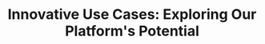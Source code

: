 ---
title: "Innovative Use Cases: Exploring Our Platform's Potential"
list: "horisontal"
intro: "These case studies highlight how businesses and organizations across various sectors have leveraged our cloud infrastructure to drive innovation, streamline operations, and secure critical data."
section: "Use Case"
---